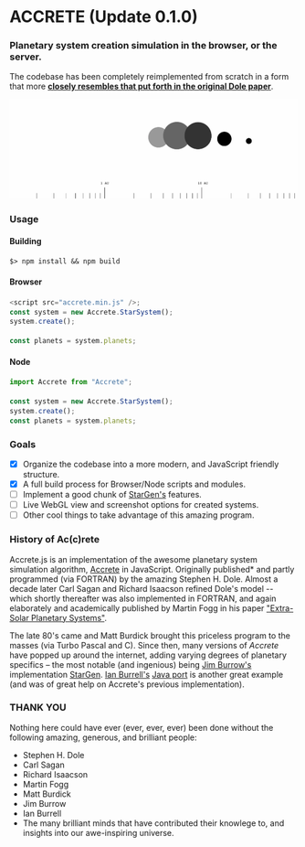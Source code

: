 # ACCRETE (Update 0.1.0)

### Planetary system creation simulation in the browser, or the server.

The codebase has been completely reimplemented from scratch in a form that more [**closely resembles that put forth in the original Dole paper**](http://www.rand.org/pubs/papers/2005/P4226.pdf).

![Example of Dole Model output](assets/accrete.gif)

### Usage

#### Building

```
$> npm install && npm build
```

#### Browser

```javascript
<script src="accrete.min.js" />;
const system = new Accrete.StarSystem();
system.create();

const planets = system.planets;
```

#### Node

```javascript
import Accrete from "Accrete";

const system = new Accrete.StarSystem();
system.create();
const planets = system.planets;
```

### Goals

- [x] Organize the codebase into a more modern, and JavaScript friendly structure.
- [x] A full build process for Browser/Node scripts and modules.
- [ ] Implement a good chunk of [StarGen's](http://www.eldacur.com/~brons/NerdCorner/StarGen/StarGen.html) features.
- [ ] Live WebGL view and screenshot options for created systems.
- [ ] Other cool things to take advantage of this amazing program.

### History of Ac(c)rete

Accrete.js is an implementation of the awesome planetary system simulation algorithm, [Accrete](http://www.rand.org/pubs/papers/P4226.html) in JavaScript. Originally published\* and partly programmed (via FORTRAN) by the amazing Stephen H. Dole. Almost a decade later Carl Sagan and Richard Isaacson refined Dole's model -- which shortly thereafter was also implemented in FORTRAN, and again elaborately and academically published by Martin Fogg in his paper ["Extra-Solar Planetary Systems"](https://www.academia.edu/4173808/Extra-Solar_Planetary_Systems_A_Microcomputer_Simulation).

The late 80's came and Matt Burdick brought this priceless program to the masses (via Turbo Pascal and C). Since then, many versions of _Accrete_ have popped up around the internet, adding varying degrees of planetary specifics – the most notable (and ingenious) being [Jim Burrow's](http://www.eldacur.com/~brons/) implementation [StarGen](http://www.eldacur.com/~brons/NerdCorner/StarGen/StarGen.html). [Ian Burrell's](http://znark.com/) [Java port](http://znark.com/create/accrete.html) is another great example (and was of great help on Accrete's previous implementation).

### THANK YOU

Nothing here could have ever (ever, ever, ever) been done without the following amazing, generous, and brilliant people:

- Stephen H. Dole
- Carl Sagan
- Richard Isaacson
- Martin Fogg
- Matt Burdick
- Jim Burrow
- Ian Burrell
- The many brilliant minds that have contributed their knowlege to, and insights into our awe-inspiring universe.

